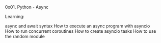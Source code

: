 0x01. Python - Async

Learning:

async and await syntax
How to execute an async program with asyncio
How to run concurrent coroutines
How to create asyncio tasks
How to use the random module

